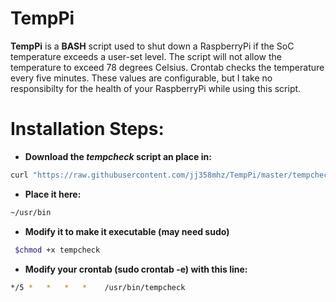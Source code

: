 TempPi
======

**TempPi** is a **BASH** script used to shut down a RaspberryPi if the SoC temperature exceeds a user-set level. The script will not allow the temperature to exceed 78 degrees Celsius. Crontab checks the temperature every five minutes. These values are configurable, but I take no responsibilty for the health of your RaspberryPi while using this script.

# Installation Steps:

* **Download the *tempcheck* script an place in:**

```bash
curl "https://raw.githubusercontent.com/jj358mhz/TempPi/master/tempcheck" -o tempcheck
```

* **Place it here:**

```bash
~/usr/bin
```

* **Modify it to make it executable (may need sudo)**

```bash
 $chmod +x tempcheck
```

* **Modify your crontab (sudo crontab -e) with this line:**

```bash
*/5 *   *   *   *    /usr/bin/tempcheck
```
